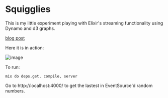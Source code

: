 # Squigglies

This is my little experiment playing with Elixir's streaming functionality using Dynamo and d3 graphs.

[blog post](http://benjamintanweihao.github.io/blog/2013/08/14/elixir-for-the-lazy-impatient-and-busy-part-5-streams-streaming-dynamo/)

Here it is in action:

![image](http://i43.tinypic.com/2hpt9xc.png)

To run:

    mix do deps.get, compile, server

Go to http://localhost:4000/ to get the lastest in EventSource'd random numbers.